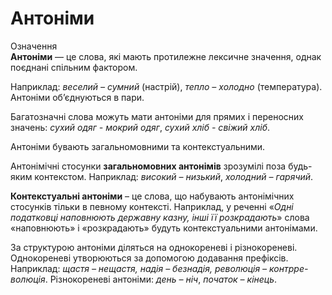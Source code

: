 # Антонiми

<div class="space">
<div class="eoz-wrap">
<span class="eoz">Означення</span>
<div class="eoz-text">
<b>Антонiми</b> — це слова, якi мають протилежне лексичне значення,
однак поєднанi спiльним фактором.
</div>
</div>
</div>

Наприклад: *веселий – сумний* (настрiй), *тепло – холодно* (температура). Антонiми об’єднуються в пари.

<div class="space">Багатозначнi слова можуть мати антонiми для прямих i переносних значень: <i>сухий одяг - мокрий одяг</i>, <i>сухий хлiб - свiжий хлiб</i>.</div>

Антонiми бувають загальномовними та контекстуальними.

Антонiмiчнi стосунки **загальномовних антонiмiв** зрозумiлi поза
будь-яким контекстом. Наприклад: *високий – низький*, *холодний – гарячий*.

**Контекстуальнi антонiми** – це слова, що набувають антонiмiчних
стосункiв тiльки в певному контекстi. Наприклад, у реченнi «*Однi податковцi наповнюють державну казну, iншi її розкрадають*» слова
«наповнюють» i «розкрадають» будуть контекстуальними антонiмами.

За структурою антонiми дiляться на однокореневi i рiзнокореневi. Однокореневi утворюються за допомогою додавання префiксiв. Наприклад: *щастя – нещастя, надiя – безнадiя, революцiя – контрре-
волюцiя*. Рiзнокореневi антонiми: *день – нiч*, *початок – кiнець*.